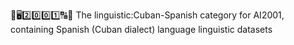 🧠️🖥️2️⃣️0️⃣️0️⃣️1️⃣️🔠️🔢️ The linguistic:Cuban-Spanish category for AI2001, containing Spanish (Cuban dialect) language linguistic datasets 
